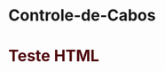 # Controle-de-Cabos
<html>
<head>
</head>
<body>
	<h1 style="color: rgb(80,10,15);">Teste HTML</h1>
</body>
</html>
